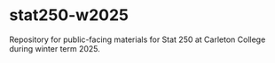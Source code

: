 # stat250-w2025
Repository for public-facing materials for Stat 250 at Carleton College during winter term 2025.
